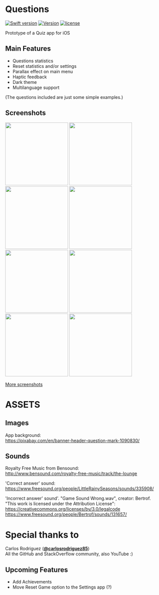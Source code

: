 # Questions
[![Swift version](https://img.shields.io/badge/Swift-3-orange.svg)](https://swift.org/download)
[![Version](https://img.shields.io/badge/version-v2.7--beta-green.svg)](https://github.com/illescasDaniel/Questions/releases)
[![license](https://img.shields.io/github/license/mashape/apistatus.svg?maxAge=2592000)](https://github.com/illescasDaniel/Questions/blob/master/LICENCE)  

Prototype of a Quiz app for iOS

Main Features
-------------
- Questions statistics
- Reset statistics and/or settings
- Parallax effect on main menu
- Haptic feedback
- Dark theme
- Multilanguage support

(The questions included are just some simple examples.)

Screenshots
-------
<img src="http://i.imgur.com/MxLjAyX.png" width="200"> <img src="http://i.imgur.com/pYL2Nfh.png" width="200"> <img src="http://i.imgur.com/g15zyC0.png" width="200"> <img src="http://i.imgur.com/vKrAcer.png" width="200">  
<img src="http://i.imgur.com/x0v508P.png" width="200"> <img src="http://i.imgur.com/sb0BfUd.png" width="200"> <img src="http://i.imgur.com/yEsZXVc.png" width="200"> <img src="http://i.imgur.com/vOq4mwm.png" width="200">  

[More screenshots](http://imgur.com/a/OOrLJ)

# ASSETS #

Images
-------
App background:  
https://pixabay.com/en/banner-header-question-mark-1090830/

Sounds
-------
Royalty Free Music from Bensound:  
http://www.bensound.com/royalty-free-music/track/the-lounge

'Correct answer' sound:  
https://www.freesound.org/people/LittleRainySeasons/sounds/335908/

'Incorrect answer' sound'. "Game Sound Wrong.wav", creator: Bertrof.   
"This work is licensed under the Attribution License":  
https://creativecommons.org/licenses/by/3.0/legalcode  
https://www.freesound.org/people/Bertrof/sounds/131657/

# Special thanks to #

Carlos Rodriguez ([**@carlosrodriguez85**](https://github.com/carlosrodriguez85))  
All the GitHub and StackOverflow community, also YouTube :)

Upcoming Features
-----------------

- Add Achievements
- Move Reset Game option to the Settings app (?)
